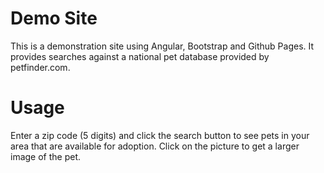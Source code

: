 Demo Site
====

This is a demonstration site using Angular, Bootstrap and Github Pages.  It provides searches against a national pet database provided by petfinder.com.  


Usage
===

Enter a zip code (5 digits) and click the search button to see pets in your area that are available for adoption.  Click on the picture to get a larger image of the pet.

